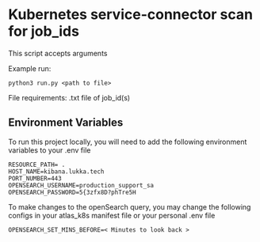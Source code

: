 
# Kubernetes service-connector scan for job_ids

This script accepts arguments 

Example run:

`python3 run.py <path to file>`

File requirements: .txt file of job_id(s)


## Environment Variables

To run this project locally, you will need to add the following environment variables to your .env file

```
RESOURCE_PATH= .
HOST_NAME=kibana.lukka.tech
PORT_NUMBER=443
OPENSEARCH_USERNAME=production_support_sa
OPENSEARCH_PASSWORD=5{3zfx8D?phTre5H
```

To make changes to the openSearch query, you may change the following configs in your atlas_k8s manifest file or your personal .env file
```
OPENSEARCH_SET_MINS_BEFORE=< Minutes to look back >
```

